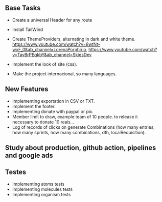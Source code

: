 ## Base Tasks

- Create a universal Header for any route
- Install TailWind
- Create ThemeProviders, alternating in dark and white theme. https://www.youtube.com/watch?v=8wtNt-wxF_0&ab_channel=LorenaPorphirio, https://www.youtube.com/watch?v=TavBrPEqkbY&ab_channel=SkiesDev

- Implement the look of site (css).
- Make the project internacional, so many languages.

## New Features

- Implementing exportation in CSV or TXT.
- Implement the footer.
- Implementing donate with paypal or pix.
- Member limit to draw, example team of 10 people. to release it necessary to donate 10 reais...
- Log of records of clicks on generate Combinations (how many entries, how many sprints, how many combinations, dth, localRequisition).

## Study about production, github action, pipelines and google ads

## Testes

- Implementing atoms tests
- Implementing molecules tests
- Implementing organism tests
